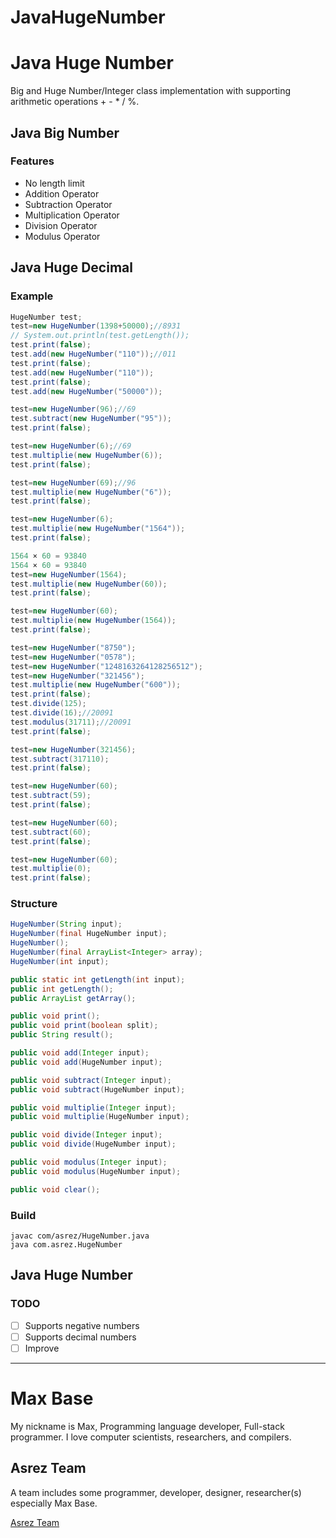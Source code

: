 # JavaHugeNumber

# Java Huge Number

Big and Huge Number/Integer class implementation with supporting arithmetic operations + - * / %.

## Java Big Number

### Features

- No length limit
- Addition Operator
- Subtraction Operator
- Multiplication Operator
- Division Operator
- Modulus Operator

## Java Huge Decimal

### Example

```java
HugeNumber test;
test=new HugeNumber(1398+50000);//8931
// System.out.println(test.getLength());
test.print(false);
test.add(new HugeNumber("110"));//011
test.print(false);
test.add(new HugeNumber("110"));
test.print(false);
test.add(new HugeNumber("50000"));

test=new HugeNumber(96);//69
test.subtract(new HugeNumber("95"));
test.print(false);

test=new HugeNumber(6);//69
test.multiplie(new HugeNumber(6));
test.print(false);

test=new HugeNumber(69);//96
test.multiplie(new HugeNumber("6"));
test.print(false);

test=new HugeNumber(6);
test.multiplie(new HugeNumber("1564"));
test.print(false);

1564 × 60 = 93840
1564 × 60 = 93840
test=new HugeNumber(1564);
test.multiplie(new HugeNumber(60));
test.print(false);

test=new HugeNumber(60);
test.multiplie(new HugeNumber(1564));
test.print(false);

test=new HugeNumber("8750");
test=new HugeNumber("0578");
test=new HugeNumber("1248163264128256512");
test=new HugeNumber("321456");
test.multiplie(new HugeNumber("600"));
test.print(false);
test.divide(125);
test.divide(16);//20091
test.modulus(31711);//20091
test.print(false);

test=new HugeNumber(321456);
test.subtract(317110);
test.print(false);

test=new HugeNumber(60);
test.subtract(59);
test.print(false);

test=new HugeNumber(60);
test.subtract(60);
test.print(false);

test=new HugeNumber(60);
test.multiplie(0);
test.print(false);
```
### Structure

```java
HugeNumber(String input);
HugeNumber(final HugeNumber input);
HugeNumber();
HugeNumber(final ArrayList<Integer> array);
HugeNumber(int input);

public static int getLength(int input);
public int getLength();
public ArrayList getArray();

public void print();
public void print(boolean split);
public String result();

public void add(Integer input);
public void add(HugeNumber input);

public void subtract(Integer input);
public void subtract(HugeNumber input);

public void multiplie(Integer input);
public void multiplie(HugeNumber input);

public void divide(Integer input);
public void divide(HugeNumber input);

public void modulus(Integer input);
public void modulus(HugeNumber input);

public void clear();
```

### Build

```
javac com/asrez/HugeNumber.java
java com.asrez.HugeNumber
```

## Java Huge Number

### TODO

- [ ] Supports negative numbers
- [ ] Supports decimal numbers
- [ ] Improve

---------

# Max Base

My nickname is Max, Programming language developer, Full-stack programmer. I love computer scientists, researchers, and compilers.

## Asrez Team

A team includes some programmer, developer, designer, researcher(s) especially Max Base.

[Asrez Team](https://www.asrez.com/)
